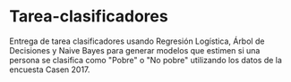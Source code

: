 # Tarea-clasificadores

Entrega de tarea clasificadores usando Regresión Logística, Árbol de Decisiones y Naive Bayes para generar modelos que estimen si una persona se clasifica como "Pobre" o "No pobre" utilizando los datos de la encuesta Casen 2017.
